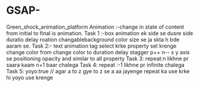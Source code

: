 # GSAP-
Green_shock_animation_platform
Animation :-change in state of content from initial to final is animation.
Task 1 :-box animation ek side se dusre side duratio delay roation changablebackground color size se ja skta h bde aaram se.
Task 2:- text animation tag select krke property set krenge change color from change color to duration delay stagger p++ n-- x y axis se positioning opacity and similar to all property 
Task 3: repeat:n    likhne pr saara kaam n+1 baar chalega 
Task 4: repeat :-1 likhne pr infinite chalega 
Task 5: yoyo:true
    // agar a to z gye to z se a aa jayenge 
    repeat ka use krke hi yoyo use krenge 
